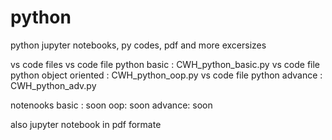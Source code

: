 # python
python jupyter notebooks, py codes, pdf and more excersizes

vs code files
vs code file python basic : CWH_python_basic.py
vs code file python object oriented : CWH_python_oop.py
vs code file python advance : CWH_python_adv.py

notenooks
basic : soon
oop: soon
advance: soon

also jupyter notebook in pdf formate
